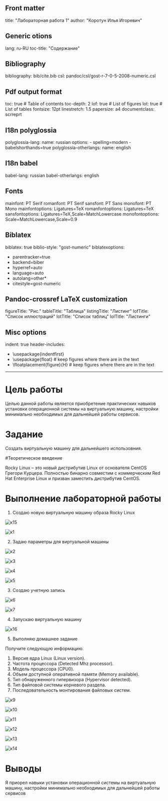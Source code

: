 
## Front matter
title: "Лабораторная работа 1"
author: "Коротун Илья Игоревич"

## Generic otions
lang: ru-RU
toc-title: "Содержание"

## Bibliography
bibliography: bib/cite.bib
csl: pandoc/csl/gost-r-7-0-5-2008-numeric.csl

## Pdf output format
toc: true # Table of contents
toc-depth: 2
lof: true # List of figures
lot: true # List of tables
fontsize: 12pt
linestretch: 1.5
papersize: a4
documentclass: scrreprt
## I18n polyglossia
polyglossia-lang:
  name: russian
  options:
	- spelling=modern
	- babelshorthands=true
polyglossia-otherlangs:
  name: english
## I18n babel
babel-lang: russian
babel-otherlangs: english
## Fonts
mainfont: PT Serif
romanfont: PT Serif
sansfont: PT Sans
monofont: PT Mono
mainfontoptions: Ligatures=TeX
romanfontoptions: Ligatures=TeX
sansfontoptions: Ligatures=TeX,Scale=MatchLowercase
monofontoptions: Scale=MatchLowercase,Scale=0.9
## Biblatex
biblatex: true
biblio-style: "gost-numeric"
biblatexoptions:
  - parentracker=true
  - backend=biber
  - hyperref=auto
  - language=auto
  - autolang=other*
  - citestyle=gost-numeric
## Pandoc-crossref LaTeX customization
figureTitle: "Рис."
tableTitle: "Таблица"
listingTitle: "Листинг"
lofTitle: "Список иллюстраций"
lotTitle: "Список таблиц"
lolTitle: "Листинги"
## Misc options
indent: true
header-includes:
  - \usepackage{indentfirst}
  - \usepackage{float} # keep figures where there are in the text
  - \floatplacement{figure}{H} # keep figures where there are in the text
---

# Цель работы

Целью данной работы является приобретение практических навыков установки операционной системы на виртуальную машину, настройки минимально необходимых для дальнейшей работы сервисов.

# Задание
Создать виртуальную машину для дальнейшего использовния.

#Теоретическое введение

Rocky Linux – это новый дистрибутив Linux от основателя CentOS Грегори Курцера. Полностью бинарно совместим с коммерческим Red Hat Enterprise Linux и призван заместить дистрибутив CentOS.

# Выполнение лабораторной работы

1) Создаю новую виртуальную машину образа Rocky Linux

![к15](image/к15.jpg)

![к1](image/к1.jpg)

2) Задаю параметры для виртуальной машины

![к2](image/к2.jpg)

![к3](image/к3.jpg)

![к4](image/к4.jpg)

![к5](image/к5.jpg)


3) Создаю учетную запись

![к6](image/к6.jpg)

![к7](image/к7.jpg)


4) Запускаю виртуальную машину

![к16](image/к16.jpg)

5) Выполняю домашнее задание

Получите следующую информацию.
1. Версия ядра Linux (Linux version).
2. Частота процессора (Detected Mhz processor).
3. Модель процессора (CPU0).
4. Объем доступной оперативной памяти (Memory available).
5. Тип обнаруженного гипервизора (Hypervisor detected).
6. Тип файловой системы корневого раздела.
7. Последовательность монтирования файловых систем.
   
![к9](image/к9.jpg)

![к10](image/к10.jpg)

![к11](image/к11.jpg)

![к12](image/к12.jpg)

![к13](image/к13.jpg)

![к14](image/к14.jpg)

   
# Выводы
Я приорел навыки установки операционной системы на виртуальную машину, настройки минимально необходимых для дальнейшей работы сервисов

